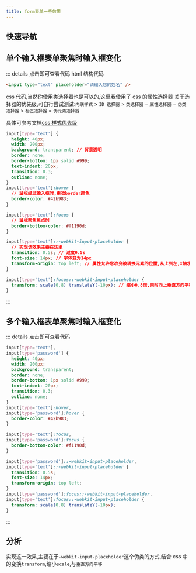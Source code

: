```yaml
---
title: form表单一些效果
---
```


## 快速导航

<TOC />

## 单个输入框表单聚焦时输入框变化

<form-singleInputFocus />

::: details 点击即可查看代码
html 结构代码

```html
<input type="text" placeholder="请输入您的姓名" />
```

css 代码,当然你使用类选择器也是可以的,这里我使用了 css 的属性选择器
关于选择器的优先级,可自行尝试测试:`内联样式` > `ID 选择器` > `类选择器` = `属性选择器` = `伪类选择器` > `标签选择器` = `伪元素选择器`

具体可参考文档[css 样式优先级](https://www.runoob.com/w3cnote/css-style-priority.html)

```css
input[type='text'] {
  height: 40px;
  width: 200px;
  background: transparent; // 背景透明
  border: none;
  border-bottom: 1px solid #999;
  text-indent: 20px;
  transition: 0.3;
  outline: none;
}
input[type='text']:hover {
  // 鼠标经过输入框时,更改border颜色
  border-color: #42b983;
}

input[type='text']:focus {
  // 鼠标聚焦焦点时
  border-bottom-color: #f1190d;
}

input[type='text']::-webkit-input-placeholder {
  // 实现该效果主要在这里
  transition: 0.5s; // 过度0.5s
  font-size: 14px; // 字体变为14px
  transform-origin: top left; // 属性允许您改变被转换元素的位置,从上到左,x轴水平方向top,y轴垂直方向left
}

input[type='text']:focus::-webkit-input-placeholder {
  transform: scale(0.8) translateY(-10px); // 缩小0.8倍,同时向上垂直方向平移10px
}
```

:::

## 多个输入框表单聚焦时输入框变化

<form-mulInputFocus />

::: details 点击即可查看代码

```css
input[type='text'],
input[type='password'] {
  height: 40px;
  width: 200px;
  background: transparent;
  border: none;
  border-bottom: 1px solid #999;
  text-indent: 20px;
  transition: 0.3;
  outline: none;
}
input[type='text']:hover,
input[type='password']:hover {
  border-color: #42b983;
}

input[type='text']:focus,
input[type='password']:focus {
  border-bottom-color: #f1190d;
}

input[type='password']::-webkit-input-placeholder,
input[type='text']::-webkit-input-placeholder {
  transition: 0.5s;
  font-size: 14px;
  transform-origin: top left;
}
input[type='password']:focus::-webkit-input-placeholder,
input[type='text']:focus::-webkit-input-placeholder {
  transform: scale(0.8) translateY(-10px);
}
```

:::

## 分析

实现这一效果,主要在于`-webkit-input-placeholder`这个伪类的方式,结合 css 中的变换`transform`,缩小`scale`,与`垂直方向平移`

<footer-FooterLink :isShareLink="true" :isDaShang="true" />
